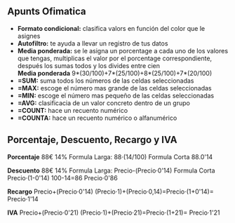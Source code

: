 <h2 id="título">Apunts Ofimatica</h2>
   <ul>   
   <li><strong>Formato condicional:</strong> clasifica valors en función del color que le asignes</li>
   <li><strong>Autofiltro:</strong> te ayuda a llevar un registro de tus datos</li>
   <li><strong>Media ponderada:</strong> se le asigna un porcentage a cada uno de los valores que tengas, multiplicas el valor por el porcentage correspondiente, después los sumas todos y los divides entre cien</li>
   <strong>Media ponderada</strong> 9*(30/100)+7*(25/100)+8*(25/100)+7*(20/100)
   <li><strong>=SUM:</strong> suma todos los números de las celdas seleccionadas</li>
   <li><strong>=MAX:</strong> escoge el número mas grande de las celdas seleccionadas</li>
   <li><strong>=MIN:</strong> escoge el número mas pequeño de las celdas seleccionadas</li>
   <li><strong>=AVG:</strong> clasificacia de un valor concreto dentro de un grupo</li>
   <li><strong>=COUNT:</strong> hace un recuento numérico</li>
   <li><strong>=COUNTA:</strong> hace un recuento numérico o alfanumérico</li>
  
   </ul>
<h2 id="título">Porcentaje, Descuento, Recargo y IVA</h2>

<strong>Porcentaje</strong> 88€ 14% Formula Larga: 88·(14/100) Formula Corta 88.0'14

<strong>Descuento</strong> 88€ 14% Formula Larga: Precio-(Precio·0'14) Formula Corta Precio·(1-0'14) 100-14=86 Precio·0'86

<strong>Recargo</strong> Precio+(Precio·0'14)
(Precio·1)+(Precio·0,14)=Precio·(1+0'14)= Precio·1'14

<strong>IVA</strong> Precio+(Precio·0'21)
(Precio·1)+(Precio·21)=Precio·(1+21)= Precio·1'21
